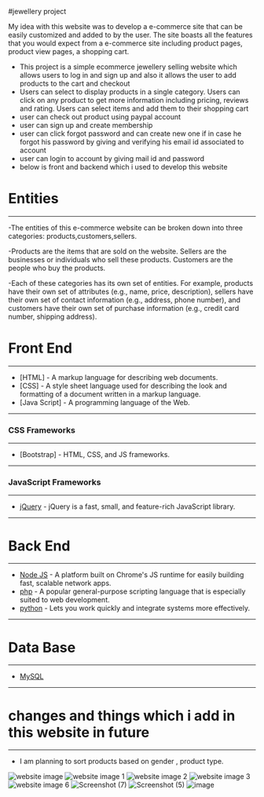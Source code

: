 #jewellery project

My idea with this website was to develop a e-commerce site that can be easily customized and added to by the user. The site boasts all the features that you would expect from a e-commerce site including product pages, product view pages, a shopping cart.
- This project is a simple ecommerce jewellery selling website which allows users to log in and sign up and also it allows the user to add products to the cart and checkout
-  Users can select to display products in a single category. Users can click on any product to get more information including pricing, reviews and rating. Users can select items and add them to their shopping cart
-  user can check out product using paypal account
-  user can sign up and create membership
-  user can click forgot password and can create new one if in case he forgot his password by giving and verifying his email id associated to account
-  user can login to account by giving mail id and password
- below is front and backend which i used to develop this website
# Entities
***
-The entities of this e-commerce website can be broken down into three categories: products,customers,sellers.

-Products are the items that are sold on the website. Sellers are the businesses or individuals who sell these products. Customers are the people who buy the products.

-Each of these categories has its own set of entities. For example, products have their own set of attributes (e.g., name, price, description), sellers have their own set of contact information (e.g., address, phone number), and customers have their own set of purchase information (e.g., credit card number, shipping address).
# Front End
***
- [HTML] - A markup language for describing web documents.
- [CSS] - A style sheet language used for describing the look and formatting of a document written in a markup language.
- [Java Script] - A programming language of the Web.
***
### CSS Frameworks
***
- [Bootstrap] - HTML, CSS, and JS frameworks.

***
### JavaScript Frameworks
***
- [jQuery](http://jquery.com/) - jQuery is a fast, small, and feature-rich JavaScript library.
   

***


# Back End
***
- [Node JS](http://nodejs.org/) - A platform built on Chrome's JS runtime for easily building fast, scalable network apps.
- [php](http://php.net/) - A popular general-purpose scripting language that is especially suited to web development.
- [python](https://www.python.org/) - Lets you work quickly and integrate systems more effectively.

***
   
# Data Base
***
- [MySQL](http://www.mysql.com/)

***
# changes and things which i add in this website in future
***
- I am planning to sort products based on gender , product type.


![website image](https://user-images.githubusercontent.com/103959737/168946102-0cba0d5c-cca7-4154-ae6a-024e4d3da7f5.jpeg)
![website image 1](https://user-images.githubusercontent.com/103959737/168946120-50ca4e4b-13d5-46a7-8d72-5ce12f26e6f2.jpeg)
![website image 2](https://user-images.githubusercontent.com/103959737/168946127-664840cd-c13d-4238-b71e-e7a14ac97a58.jpeg)
![website image 3](https://user-images.githubusercontent.com/103959737/168946136-f1947263-5e37-4090-863a-421451cef30f.jpeg)
![website image 6](https://user-images.githubusercontent.com/103959737/168946153-06429a84-9ce2-43cb-b334-01e669870cce.jpeg)
![Screenshot (7)](https://user-images.githubusercontent.com/103959737/168946359-29328b7f-4570-472c-9708-b871d6fa4f28.png)
![Screenshot (5)](https://user-images.githubusercontent.com/103959737/168946374-b8e31592-0919-4c61-a608-1ffd026d1b6c.png)
![image](https://user-images.githubusercontent.com/103959737/168946702-b0e8ee9e-faa4-40ce-92fe-97f0333e68a4.png)

